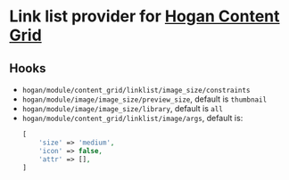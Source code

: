 # Link list provider for [Hogan Content Grid](https://github.com/DekodeInteraktiv/hogan-content-grid)

## Hooks

- `hogan/module/content_grid/linklist/image_size/constraints`
- `hogan/module/image/image_size/preview_size`, default is `thumbnail`
- `hogan/module/image/image_size/library`, default is `all`
- `hogan/module/content_grid/linklist/image/args`, default is:
	```php
	[
		'size' => 'medium',
		'icon' => false,
		'attr' => [],
	]
	```
